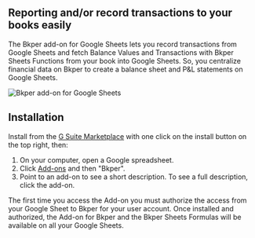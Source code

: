 
## Reporting and/or record transactions to your books easily

The Bkper add-on for Google Sheets lets you record transactions from Google Sheets and fetch Balance Values and Transactions with Bkper Sheets Functions from your book into Google Sheets. So, you centralize financial data on Bkper to create a balance sheet and P&L statements on Google Sheets.


![Bkper add-on for Google Sheets](https://downloads.intercomcdn.com/i/o/201320536/51500ec47feb0f2560ffdd58/bkper-export-data-google-sheet-3.png)

## Installation

Install from the [G Suite Marketplace](https://gsuite.google.com/marketplace/app/bkper/360398463400) with one click on the install button on the top right, then:

1. On your computer, open a Google spreadsheet.
2. Click [Add-ons](https://support.google.com/docs/answer/2942256?co=GENIE.Platform%3DDesktop&hl=en) and then "Bkper".
3. Point to an add-on to see a short description. To see a full description, click the add-on.

The first time you access the Add-on you must authorize the access from your Google Sheet to Bkper for your user account. 
Once installed and authorized, the Add-on for Bkper and the Bkper Sheets Formulas will be available on all your Google Sheets.
